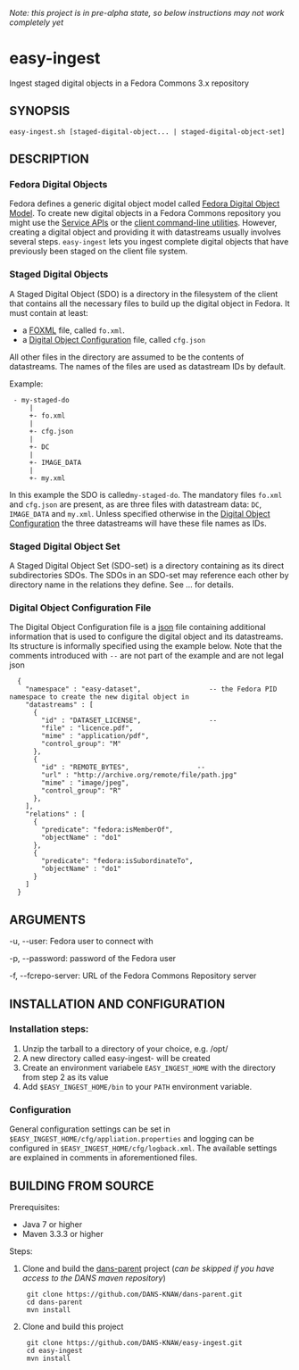 *Note: this project is in pre-alpha state, so below instructions may not work completely yet*

easy-ingest
===========

Ingest staged digital objects in a Fedora Commons 3.x repository


SYNOPSIS
--------

    easy-ingest.sh [staged-digital-object... | staged-digital-object-set]


DESCRIPTION
-----------

### Fedora Digital Objects

Fedora defines a generic digital object model called [Fedora Digital Object Model]. To create new digital objects in a 
Fedora Commons repository you might use the [Service APIs] or the [client command-line utilities]. However, creating a
digital object and providing it with datastreams usually involves several steps. ``easy-ingest`` lets you ingest complete
digital objects that have previously been staged on the client file system.


### Staged Digital Objects

A Staged Digital Object (SDO) is a directory in the filesystem of the client that contains all the necessary files to build
up the digital object in Fedora. It must contain at least: 

* a [FOXML] file, called ``fo.xml``. 
* a [Digital Object Configuration] file, called ``cfg.json``

All other files in the directory are assumed to be the contents of datastreams. The names of the files are used as datastream 
IDs by default.

Example:

     - my-staged-do
         |
         +- fo.xml
         |
         +- cfg.json
         |
         +- DC
         |
         +- IMAGE_DATA
         |
         +- my.xml

In this example the SDO is called``my-staged-do``. The mandatory files ``fo.xml`` and ``cfg.json`` are present, as are three
files with datastream data: ``DC``, ``IMAGE_DATA`` and ``my.xml``. Unless specified otherwise in the [Digital Object 
Configuration] the three datastreams will have these file names as IDs.


### Staged Digital Object Set

A Staged Digital Object Set (SDO-set) is a directory containing as its direct subdirectories SDOs. The SDOs in an SDO-set
may reference each other by directory name in the relations they define. See ... for details.


### Digital Object Configuration File

The Digital Object Configuration file is a [json] file containing additional information that is used to configure the
digital object and its datastreams. Its structure is informally specified using the example below. Note that the comments
introduced with ``--`` are not part of the example and are not legal json

      {
        "namespace" : "easy-dataset",                 -- the Fedora PID namespace to create the new digital object in
        "datastreams" : [
          {
            "id" : "DATASET_LICENSE",                 --
            "file" : "licence.pdf",
            "mime" : "application/pdf",
            "control_group": "M"
          },
          {
            "id" : "REMOTE_BYTES",                 --
            "url" : "http://archive.org/remote/file/path.jpg"
            "mime" : "image/jpeg",
            "control_group": "R"
          },
        ],
        "relations" : [
          {
            "predicate": "fedora:isMemberOf",
            "objectName" : "do1"
          },
          {
            "predicate": "fedora:isSubordinateTo",
            "objectName" : "do1"
          }
        ]
      }    


ARGUMENTS
---------

-u, --user: Fedora user to connect with

-p, --password: password of the Fedora user

-f, --fcrepo-server: URL of the Fedora Commons Repository server


INSTALLATION AND CONFIGURATION
------------------------------

### Installation steps:

1. Unzip the tarball to a directory of your choice, e.g. /opt/
2. A new directory called easy-ingest-<version> will be created
3. Create an environment variabele ``EASY_INGEST_HOME`` with the directory from step 2 as its value
4. Add ``$EASY_INGEST_HOME/bin`` to your ``PATH`` environment variable.


### Configuration

General configuration settings can be set in ``$EASY_INGEST_HOME/cfg/appliation.properties`` and logging can be configured
in ``$EASY_INGEST_HOME/cfg/logback.xml``. The available settings are explained in comments in aforementioned files.


BUILDING FROM SOURCE
--------------------

Prerequisites:

* Java 7 or higher
* Maven 3.3.3 or higher
 
Steps:

1. Clone and build the [dans-parent] project (*can be skipped if you have access to the DANS maven repository*)
      
        git clone https://github.com/DANS-KNAW/dans-parent.git
        cd dans-parent
        mvn install
2. Clone and build this project

        git clone https://github.com/DANS-KNAW/easy-ingest.git
        cd easy-ingest
        mvn install


[Fedora Digital Object Model]: https://wiki.duraspace.org/display/FEDORA38/Fedora+Digital+Object+Model
[Service APIs]: https://wiki.duraspace.org/display/FEDORA38/Service+APIs
[client command-line utilities]: https://wiki.duraspace.org/display/FEDORA38/Client+Command-line+Utilities
[FOXML]: https://wiki.duraspace.org/pages/viewpage.action?pageId=66585857
[dans-parent]: https://github.com/DANS-KNAW/dans-parent
[Digital Object Configuration]: #digital-object-configuration-file
[json]: http://json.org/
